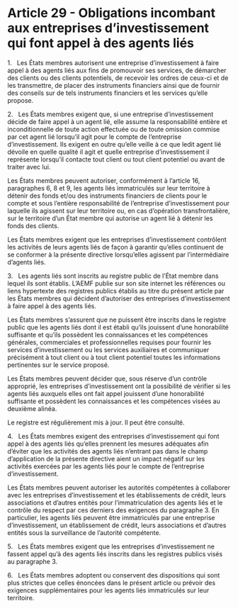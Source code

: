 # Article 29 - Obligations incombant aux entreprises d’investissement qui font appel à des agents liés


1.   Les États membres autorisent une entreprise d’investissement à faire appel à des agents liés aux fins de promouvoir ses services, de démarcher des clients ou des clients potentiels, de recevoir les ordres de ceux-ci et de les transmettre, de placer des instruments financiers ainsi que de fournir des conseils sur de tels instruments financiers et les services qu’elle propose.

2.   Les États membres exigent que, si une entreprise d’investissement décide de faire appel à un agent lié, elle assume la responsabilité entière et inconditionnelle de toute action effectuée ou de toute omission commise par cet agent lié lorsqu’il agit pour le compte de l’entreprise d’investissement. Ils exigent en outre qu’elle veille à ce que ledit agent lié dévoile en quelle qualité il agit et quelle entreprise d’investissement il représente lorsqu’il contacte tout client ou tout client potentiel ou avant de traiter avec lui.

Les États membres peuvent autoriser, conformément à l’article 16, paragraphes 6, 8 et 9, les agents liés immatriculés sur leur territoire à détenir des fonds et/ou des instruments financiers de clients pour le compte et sous l’entière responsabilité de l’entreprise d’investissement pour laquelle ils agissent sur leur territoire ou, en cas d’opération transfrontalière, sur le territoire d’un État membre qui autorise un agent lié à détenir les fonds des clients.

Les États membres exigent que les entreprises d’investissement contrôlent les activités de leurs agents liés de façon à garantir qu’elles continuent de se conformer à la présente directive lorsqu’elles agissent par l’intermédiaire d’agents liés.

3.   Les agents liés sont inscrits au registre public de l’État membre dans lequel ils sont établis. L’AEMF publie sur son site internet les références ou liens hypertexte des registres publics établis au titre du présent article par les États membres qui décident d’autoriser des entreprises d’investissement à faire appel à des agents liés.

Les États membres s’assurent que ne puissent être inscrits dans le registre public que les agents liés dont il est établi qu’ils jouissent d’une honorabilité suffisante et qu’ils possèdent les connaissances et les compétences générales, commerciales et professionnelles requises pour fournir les services d’investissement ou les services auxiliaires et communiquer précisément à tout client ou à tout client potentiel toutes les informations pertinentes sur le service proposé.

Les États membres peuvent décider que, sous réserve d’un contrôle approprié, les entreprises d’investissement ont la possibilité de vérifier si les agents liés auxquels elles ont fait appel jouissent d’une honorabilité suffisante et possèdent les connaissances et les compétences visées au deuxième alinéa.

Le registre est régulièrement mis à jour. Il peut être consulté.

4.   Les États membres exigent des entreprises d’investissement qui font appel à des agents liés qu’elles prennent les mesures adéquates afin d’éviter que les activités des agents liés n’entrant pas dans le champ d’application de la présente directive aient un impact négatif sur les activités exercées par les agents liés pour le compte de l’entreprise d’investissement.

Les États membres peuvent autoriser les autorités compétentes à collaborer avec les entreprises d’investissement et les établissements de crédit, leurs associations et d’autres entités pour l’immatriculation des agents liés et le contrôle du respect par ces derniers des exigences du paragraphe 3. En particulier, les agents liés peuvent être immatriculés par une entreprise d’investissement, un établissement de crédit, leurs associations et d’autres entités sous la surveillance de l’autorité compétente.

5.   Les États membres exigent que les entreprises d’investissement ne fassent appel qu’à des agents liés inscrits dans les registres publics visés au paragraphe 3.

6.   Les États membres adoptent ou conservent des dispositions qui sont plus strictes que celles énoncées dans le présent article ou prévoir des exigences supplémentaires pour les agents liés immatriculés sur leur territoire.
